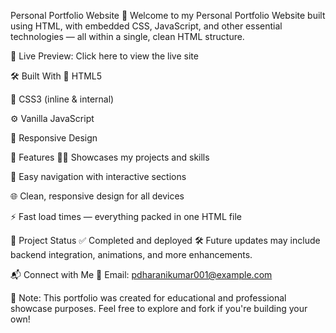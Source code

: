 Personal Portfolio Website
🚀 Welcome to my Personal Portfolio Website built using HTML, with embedded CSS, JavaScript, and other essential technologies — all within a single, clean HTML structure.

🔗 Live Preview: Click here to view the live site

🛠️ Built With
🧱 HTML5

🎨 CSS3 (inline & internal)

⚙️ Vanilla JavaScript

📱 Responsive Design

📌 Features
👨‍💻 Showcases my projects and skills

🧭 Easy navigation with interactive sections

🌐 Clean, responsive design for all devices

⚡ Fast load times — everything packed in one HTML file

🚧 Project Status
✅ Completed and deployed
🛠️ Future updates may include backend integration, animations, and more enhancements.

📬 Connect with Me
📧 Email: pdharanikumar001@example.com

📌 Note: This portfolio was created for educational and professional showcase purposes. Feel free to explore and fork if you're building your own!
